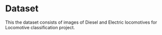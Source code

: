 # Dataset
This the dataset consists of images of Diesel and Electric locomotives for Locomotive classification project.
